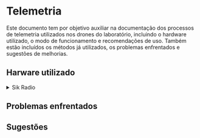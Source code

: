 # Telemetria

Este documento tem por objetivo auxiliar na documentação dos processos de telemetria utilizados nos drones do laboratório, incluindo o hardware utilizado, o modo de funcionamento e recomendações de uso.
Também estão incluídos os métodos já utilizados, os problemas enfrentados e sugestões de melhorias.

## Harware utilizado

<details>

<summary>Sik Radio</summary>

### Sik Radio

[imagem do hardware]

Este conjunto de transmissor e receptor possui conectores apropriados para serem conectados aos controladores da [Pixhawk Series](https://github.com/PX4/PX4-Autopilot/blob/main/docs/en/flight_controller/pixhawk_series.md).
A sua utilização se dá pelo fato de possuir um grande alcance, podendo chegar a mais de 5km com antenas comuns. A frequência que os módulos operam é de 915MHz, o que torna possível esse longo alcance, porém, em contrapartida, limita a taxa de transmissão de dados a alguns kbps.

### Conexão

[Imagem mostrando o tipo de conexão]

Confira um exemplo de uso em [link para o exemplo].

</details>

## Problemas enfrentados

## Sugestões








